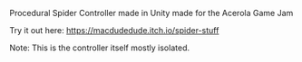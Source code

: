 Procedural Spider Controller made in Unity made for the Acerola Game Jam

Try it out here: https://macdudedude.itch.io/spider-stuff

Note: This is the controller itself mostly isolated.
